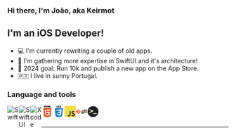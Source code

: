 ### Hi there, I'm João, aka Keirmot

## I'm an iOS Developer!
- 💻 I'm currently rewriting a couple of old apps.
- 🌱 I'm gathering more expertise in SwiftUI and it's architecture!
- 🏁 2024 goal: Run 10k and publish a new app on the App Store.
- 🇵🇹 I live in sunny Portugal.

### Language and tools

<img align="left" alt="Swift" width="26px" src="https://cdn4.iconfinder.com/data/icons/logos-3/504/Swift-2-512.png"/>
<img align="left" alt="SwiftUI" width="26px" src="https://developer.apple.com/news/images/og/swiftui-og.png"/>
<img align="left" alt="Xcode" width="26px" src="https://developer.apple.com/assets/elements/icons/xcode-12/xcode-12-96x96_2x.png"/>
<img align="left" alt="HTML5" width="26px" src="https://raw.githubusercontent.com/github/explore/80688e429a7d4ef2fca1e82350fe8e3517d3494d/topics/html/html.png"/>
<img align="left" alt="CSS3" width="26px" src="https://raw.githubusercontent.com/github/explore/80688e429a7d4ef2fca1e82350fe8e3517d3494d/topics/css/css.png" />
<img align="left" alt="JavaScript" width="26px" src="https://raw.githubusercontent.com/github/explore/80688e429a7d4ef2fca1e82350fe8e3517d3494d/topics/javascript/javascript.png"/>
<img align="left" alt="Git" width="26px" src="https://raw.githubusercontent.com/github/explore/80688e429a7d4ef2fca1e82350fe8e3517d3494d/topics/git/git.png"/>
<img align="left" alt="Terminal" width="26px" src="https://raw.githubusercontent.com/github/explore/80688e429a7d4ef2fca1e82350fe8e3517d3494d/topics/terminal/terminal.png"/>
<br />
<br />

---
